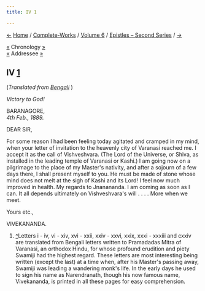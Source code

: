```yaml
---
title: IV 1

---
```

<div>

[←](003_sir.htm) [Home](../../../index.htm) /
[Complete-Works](../../complete_works.htm) / [Volume
6](../volume_6_contents.htm) / [Epistles – Second
Series](epistles_second_series_contents.htm) / [→](005_m.htm)

  

[«](../../volume_8/epistles_fourth_series/001_sir.htm) Chronology
[»](005_m.htm)  
[«](../../volume_8/epistles_fourth_series/001_sir.htm) Addressee
[»](../../volume_8/epistles_fourth_series/002_sir.htm)

## IV [1](#fn1)

(*Translated from [Bengali](b6005e6004.pdf)* )

*Victory to God!*

BARANAGORE,  
*4th Feb., 1889.*

DEAR SIR,

For some reason I had been feeling today agitated and cramped in my
mind, when your letter of invitation to the heavenly city of Varanasi
reached me. I accept it as the call of Vishveshvara. (The Lord of the
Universe, or Shiva, as installed in the leading temple of Varanasi or
Kashi.) I am going now on a pilgrimage to the place of my Master's
nativity, and after a sojourn of a few days there, I shall present
myself to you. He must be made of stone whose mind does not melt at the
sigh of Kashi and its Lord! I feel now much improved in health. My
regards to Jnanananda. I am coming as soon as I can. It all depends
ultimately on Vishveshvara's will . . . . More when we meet.

Yours etc.,

VIVEKANANDA.

1.  [^](#txt1)Letters i - iv, vi - xiv, xvi - xxii, xxiv - xxvi, xxix,
    xxxi - xxxiii and cxxiv are translated from Bengali letters written
    to Pramadadas Mitra of Varanasi, an orthodox Hindu, for whose
    profound erudition and piety Swamiji had the highest regard. These
    letters are most interesting being written (except the last) at a
    time when, after his Master's passing away, Swamiji was leading a
    wandering monk's life. In the early days he used to sign his name as
    Narendranath, though his now famous name, Vivekananda, is printed in
    all these pages for easy comprehension.

</div>
